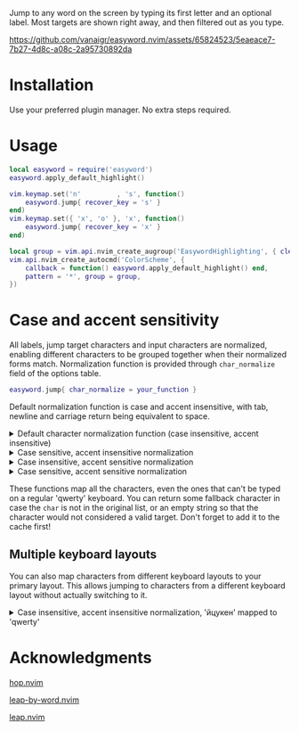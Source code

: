 Jump to any word on the screen by typing its first letter and an optional label.
Most targets are shown right away, and then filtered out as you type.

https://github.com/vanaigr/easyword.nvim/assets/65824523/5eaeace7-7b27-4d8c-a08c-2a95730892da

# Installation

Use your preferred plugin manager. No extra steps required.

# Usage

```lua
local easyword = require('easyword')
easyword.apply_default_highlight()

vim.keymap.set('n'         , 's', function()
    easyword.jump{ recover_key = 's' }
end)
vim.keymap.set({ 'x', 'o' }, 'x', function()
    easyword.jump{ recover_key = 'x' }
end)

local group = vim.api.nvim_create_augroup('EasywordHighlighting', { clear = true })
vim.api.nvim_create_autocmd('ColorScheme', {
    callback = function() easyword.apply_default_highlight() end,
    pattern = '*', group = group,
})
```

# Case and accent sensitivity

All labels, jump target characters and input characters are normalized,
enabling different characters to be grouped together when their normalized forms match.
Normalization function is provided through `char_normalize` field of the options table.
```lua
easyword.jump{ char_normalize = your_function }
```

Default normalization function is case and accent insensitive,
with tab, newline and carriage return being equivalent to space.

<details>

<summary>Default character normalization function (case insensitive, accent insensitive)</summary>

```lua
local normFunction
do
    local normList = {}
    local charRegex = {}

    normList['\t'] = ' '
    normList['\n'] = ' '
    normList['\r'] = ' '
    for i = 32, 64 do
        local ch = string.char(i)
        charRegex[ch] = vim.regex('^[[='..ch..'=]]$\\c')
        normList[ch] = ch
    end
    for i = 1, 26 do -- A-Z => a-z
        normList[string.char(64 + i)] = string.char(96 + i)
    end
    for i = 91, 126 do
        local ch = string.char(i)
        charRegex[ch] = vim.regex('^[[='..ch..'=]]$\\c')
        normList[ch] = ch
    end

    normFunction = function(char)
        local v = normList[char]
        if v then return v end

        for k, pattern in pairs(charRegex) do
            if pattern:match_str(char) then
                normList[char] = k
                return k
            end
        end

        -- Add a new character to the list
        charRegex[char] = vim.regex('^[[='..char..'=]]$\\c')
        normList[char] = char
        return char
    end
end
```

</details>

<details>

<summary>Case sensitive, accent insensitive normalization</summary>

```lua
local normFunction
do
    local normList = {}
    local charRegex = {}

    normList['\t'] = ' '
    normList['\n'] = ' '
    normList['\r'] = ' '
    for i = 32, 126 do
        local ch = string.char(i)
        charRegex[ch] = vim.regex('^[[='..ch..'=]]$\\C')
        normList[ch] = ch
    end

    normFunction = function(char)
        local v = normList[char]
        if v then return v end

        for k, pattern in pairs(charRegex) do
            if pattern:match_str(char) then
                normList[char] = k
                return k
            end
        end

        charRegex[char] = vim.regex('^[[='..char..'=]]$\\C')
        normList[char] = char
        return char
    end
end
```

</details>

<details>

<summary>Case insensitive, accent sensitive normalization</summary>

```lua
local normFunction
do
    local normList = {}
    local charRegex = {}

    normList['\t'] = ' '
    normList['\n'] = ' '
    normList['\r'] = ' '
    for i = 32, 64 do
        local ch = string.char(i)
        normList[ch] = ch
    end
    for i = 1, 26 do -- A-Z => a-z
        normList[string.char(64 + i)] = string.char(96 + i)
    end
    for i = 91, 96 do
        local ch = string.char(i)
        normList[ch] = ch
    end
    for i = 97, 122 do
        local ch = string.char(i)
        charRegex[ch] = vim.regex('^[[.'..ch..'.]]$\\c')
    end
    for i = 123, 126 do
        local ch = string.char(i)
        normList[ch] = ch
    end

    normFunction = function(char)
        local v = normList[char]
        if v then return v end

        for k, pattern in pairs(charRegex) do
            if pattern:match_str(char) then
                normList[char] = k
                return k
            end
        end

        charRegex[char] = vim.regex('^[[.'..char..'.]]$\\c')
        normList[char] = char
        return char
    end
end
```

</details>

<details>

<summary>Case sensitive, accent sensitive normalization</summary>

```lua
local normFunction
do
    local normList = {}
    normList['\t'] = ' '
    normList['\n'] = ' '
    normList['\r'] = ' '

    normFunction = function(char)
        local v = normList[char]
        if v then return v end

        return char
    end
end
```

</details>

These functions map all the characters, even the ones that can't be typed on a regular 'qwerty' keyboard.
You can return some fallback character in case the `char` is not in the original list,
or an empty string so that the character would not considered a valid target.
Don't forget to add it to the cache first!

## Multiple keyboard layouts

You can also map characters from different keyboard layouts to your primary layout.
This allows jumping to characters from a different keyboard layout without actually switching to it.

<details>

<summary>Case insensitive, accent insensitive normalization, 'йцукен' mapped to 'qwerty'</summary>

```lua
local normFunction
do
    local normList = {}
    local charRegex = {}

    normList['\t'] = ' '
    normList['\n'] = ' '
    normList['\r'] = ' '
    for i = 32, 64 do
        local ch = string.char(i)
        charRegex[ch] = vim.regex('^[[='..ch..'=]]$\\c')
        normList[ch] = ch
    end
    for i = 1, 26 do -- A-Z => a-z
        normList[string.char(64 + i)] = string.char(96 + i)
    end
    for i = 91, 126 do
        local ch = string.char(i)
        charRegex[ch] = vim.regex('^[[='..ch..'=]]$\\c')
        normList[ch] = ch
    end

    local qwerty    = vim.fn.split([==[qwertyuiop[]asdfghjkl;'zxcvbnm,.`]==], '\\zs')
    local cyrillic  = vim.fn.split([==[йцукенгшщзхъфывапролджэячсмитьбюё]==], '\\zs')
    local cyrillicU = vim.fn.split([==[ЙЦУКЕНГШЩЗХЪФЫВАПРОЛДЖЭЯЧСМИТЬБЮЁ]==], '\\zs')

    -- no regex since vim doesn't support equivalence classes for cyrillic
    for i = 1, #cyrillic do
        normList[cyrillic [i]] = qwerty[i]
        normList[cyrillicU[i]] = qwerty[i]
    end
    normList['№'] = '#'

    normFunction = function(char)
        local v = normList[char]
        if v then return v end

        for k, pattern in pairs(charRegex) do
            if pattern:match_str(char) then
                normList[char] = k
                return k
            end
        end

        -- Map all other characters to space
        normList[char] = ' '
        return ' '
    end
end
```

</details>

# Acknowledgments

[hop.nvim](https://github.com/smoka7/hop.nvim)

[leap-by-word.nvim](https://github.com/Sleepful/leap-by-word.nvim)

[leap.nvim](https://github.com/ggandor/leap.nvim)
